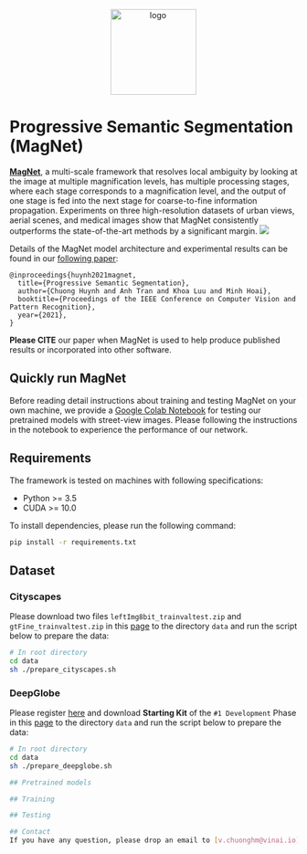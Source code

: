 
<p align="center">	
<img width="150" alt="logo" src="https://i.imgur.com/0OaOlKO.png">
</p>

# Progressive Semantic Segmentation (MagNet)

[**MagNet**](https://github.com/VinAIResearch/MagNet), a multi-scale framework that resolves local ambiguity by looking at the image at multiple magnification levels, has multiple processing stages, where each stage corresponds to a magnification level, and the output of one stage is fed into the next stage for coarse-to-fine information propagation. Experiments on three high-resolution datasets of urban views, aerial scenes, and medical images show that MagNet consistently outperforms the state-of-the-art methods by a significant margin.
![](https://i.imgur.com/fCPhKyX.png)

Details of the MagNet model architecture and experimental results can be found in our [following paper]():
```
@inproceedings{huynh2021magnet,
  title={Progressive Semantic Segmentation},
  author={Chuong Huynh and Anh Tran and Khoa Luu and Minh Hoai},
  booktitle={Proceedings of the IEEE Conference on Computer Vision and Pattern Recognition},
  year={2021},
}
```
**Please CITE** our paper when MagNet is used to help produce published results or incorporated into other software.

## Quickly run MagNet

Before reading detail instructions about training and testing MagNet on your own machine, we provide a [Google Colab Notebook](https://colab.research.google.com/drive/1WTdfIQIEQrnoX40YIzs3HqeIKSZD_iPG?usp=sharing) for testing our pretrained models with street-view images. Please following the instructions in the notebook to experience the performance of our network.

## Requirements

The framework is tested on machines with following specifications:
- Python >= 3.5
- CUDA >= 10.0

To install dependencies, please run the following command:
```bash
pip install -r requirements.txt
```

## Dataset

### Cityscapes
Please download two files `leftImg8bit_trainvaltest.zip` and `gtFine_trainvaltest.zip` in this [page](https://www.cityscapes-dataset.com/downloads/) to the directory `data` and run the script below to prepare the data:
```bash
# In root directory
cd data
sh ./prepare_cityscapes.sh
```

### DeepGlobe
Please register [here](https://competitions.codalab.org/competitions/18468) and download **Starting Kit** of the `#1 Development` Phase in this [page](https://competitions.codalab.org/competitions/18468#participate-get_starting_kit) to the directory `data` and run the script below to prepare the data:
```bash
# In root directory
cd data
sh ./prepare_deepglobe.sh

## Pretrained models

## Training

## Testing

## Contact
If you have any question, please drop an email to [v.chuonghm@vinai.io](mailto:v.chuonghm@vinai.io) or create an issue on this repository.


